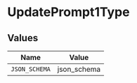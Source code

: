 # UpdatePrompt1Type


## Values

| Name          | Value         |
| ------------- | ------------- |
| `JSON_SCHEMA` | json_schema   |